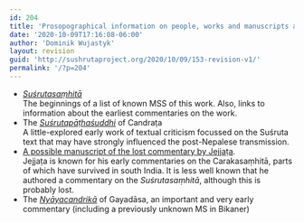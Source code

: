 ```yaml
---
id: 204
title: 'Prosopographical information on people, works and manuscripts at the PanditProject'
date: '2020-10-09T17:16:08-06:00'
author: 'Dominik Wujastyk'
layout: revision
guid: 'http://sushrutaproject.org/2020/10/09/153-revision-v1/'
permalink: '/?p=204'
---
```


- [*Suśrutasaṃhitā*](https://www.panditproject.org/entity/42004/work)  
    The beginnings of a list of known MSS of this work. Also, links to information about the earliest commentaries on the work.
- The [*Suśrutapāṭhaśuddhi*](https://www.panditproject.org/entity/108174/work) of Candraṭa  
    A little-explored early work of textual criticism focussed on the Suśruta text that may have strongly influenced the post-Nepalese transmission.
- [A possible manuscript of the lost commentary by Jejjaṭa](https://www.panditproject.org/entity/108209/work).   
    Jejjaṭa is known for his early commentaries on the Carakasaṃhitā, parts of which have survived in south India. It is less well known that he authored a commentary on the *Suśrutasaṃhitā*, although this is probably lost.
- The [*Nyāyacandrikā*](https://www.panditproject.org/entity/108025/work) of Gayadāsa, an important and very early commentary (including a previously unknown MS in Bikaner)
